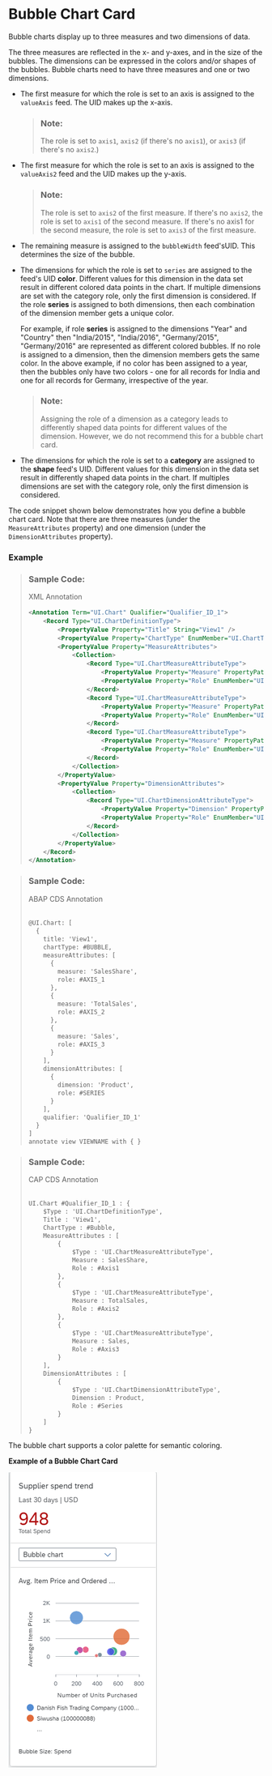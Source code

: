 <!-- loio84123071bc1a46dd9d9b544ecec6fdcf -->

# Bubble Chart Card

Bubble charts display up to three measures and two dimensions of data.



The three measures are reflected in the x- and y-axes, and in the size of the bubbles. The dimensions can be expressed in the colors and/or shapes of the bubbles. Bubble charts need to have three measures and one or two dimensions.

-   The first measure for which the role is set to an axis is assigned to the `valueAxis` feed. The UID makes up the x-axis.

    > ### Note:  
    > The role is set to `axis1`, `axis2` \(if there's no `axis1`\), or `axis3` \(if there's no `axis2`.\)

-   The first measure for which the role is set to an axis is assigned to the `valueAxis2` feed and the UID makes up the y-axis.

    > ### Note:  
    > The role is set to `axis2` of the first measure. If there's no `axis2`, the role is set to `axis1` of the second measure. If there's no axis1 for the second measure, the role is set to `axis3` of the first measure.

-   The remaining measure is assigned to the `bubbleWidth` feed'sUID. This determines the size of the bubble.
-   The dimensions for which the role is set to `series` are assigned to the feed's UID **color**. Different values for this dimension in the data set result in different colored data points in the chart. If multiple dimensions are set with the category role, only the first dimension is considered. If the role **series** is assigned to both dimensions, then each combination of the dimension member gets a unique color.

    For example, if role **series** is assigned to the dimensions "Year" and "Country" then "India/2015", "India/2016", "Germany/2015", "Germany/2016" are represented as different colored bubbles. If no role is assigned to a dimension, then the dimension members gets the same color. In the above example, if no color has been assigned to a year, then the bubbles only have two colors - one for all records for India and one for all records for Germany, irrespective of the year.

    > ### Note:  
    > Assigning the role of a dimension as a category leads to differently shaped data points for different values of the dimension. However, we do not recommend this for a bubble chart card.

-   The dimensions for which the role is set to a **category** are assigned to the **shape** feed's UID. Different values for this dimension in the data set result in differently shaped data points in the chart. If multiples dimensions are set with the category role, only the first dimension is considered.

The code snippet shown below demonstrates how you define a bubble chart card. Note that there are three measures \(under the `MeasureAttributes` property\) and one dimension \(under the `DimensionAttributes` property\).



### Example

> ### Sample Code:  
> XML Annotation
> 
> ```xml
> <Annotation Term="UI.Chart" Qualifier="Qualifier_ID_1">
>     <Record Type="UI.ChartDefinitionType">
>         <PropertyValue Property="Title" String="View1" />
>         <PropertyValue Property="ChartType" EnumMember="UI.ChartType/Bubble"/>
>         <PropertyValue Property="MeasureAttributes">
>             <Collection>
>                 <Record Type="UI.ChartMeasureAttributeType">
>                     <PropertyValue Property="Measure" PropertyPath="SalesShare" />
>                     <PropertyValue Property="Role" EnumMember="UI.ChartMeasureRoleType/Axis1" />
>                 </Record>
>                 <Record Type="UI.ChartMeasureAttributeType">
>                     <PropertyValue Property="Measure" PropertyPath="TotalSales" />
>                     <PropertyValue Property="Role" EnumMember="UI.ChartMeasureRoleType/Axis2" />
>                 </Record>
>                 <Record Type="UI.ChartMeasureAttributeType">
>                     <PropertyValue Property="Measure" PropertyPath="Sales" />
>                     <PropertyValue Property="Role" EnumMember="UI.ChartMeasureRoleType/Axis3" />
>                 </Record>
>             </Collection>
>         </PropertyValue>
>         <PropertyValue Property="DimensionAttributes">
>             <Collection>
>                 <Record Type="UI.ChartDimensionAttributeType">
>                     <PropertyValue Property="Dimension" PropertyPath="Product" />
>                     <PropertyValue Property="Role" EnumMember="UI.ChartDimensionRoleType/Series" />
>                 </Record>
>             </Collection>
>         </PropertyValue>
>     </Record>
> </Annotation>
> 
> ```

> ### Sample Code:  
> ABAP CDS Annotation
> 
> ```
> 
> @UI.Chart: [
>   {
>     title: 'View1',
>     chartType: #BUBBLE,
>     measureAttributes: [
>       {
>         measure: 'SalesShare',
>         role: #AXIS_1
>       },
>       {
>         measure: 'TotalSales',
>         role: #AXIS_2
>       },
>       {
>         measure: 'Sales',
>         role: #AXIS_3
>       }
>     ],
>     dimensionAttributes: [
>       {
>         dimension: 'Product',
>         role: #SERIES
>       }
>     ],
>     qualifier: 'Qualifier_ID_1'
>   }
> ]
> annotate view VIEWNAME with { }
> 
> ```

> ### Sample Code:  
> CAP CDS Annotation
> 
> ```
> 
> UI.Chart #Qualifier_ID_1 : {
>     $Type : 'UI.ChartDefinitionType',
>     Title : 'View1',
>     ChartType : #Bubble,
>     MeasureAttributes : [
>         {
>             $Type : 'UI.ChartMeasureAttributeType',
>             Measure : SalesShare,
>             Role : #Axis1
>         },
>         {
>             $Type : 'UI.ChartMeasureAttributeType',
>             Measure : TotalSales,
>             Role : #Axis2
>         },
>         {
>             $Type : 'UI.ChartMeasureAttributeType',
>             Measure : Sales,
>             Role : #Axis3
>         }
>     ],
>     DimensionAttributes : [
>         {
>             $Type : 'UI.ChartDimensionAttributeType',
>             Dimension : Product,
>             Role : #Series
>         }
>     ]
> }
> 
> ```

The bubble chart supports a color palette for semantic coloring.

  
  
**Example of a Bubble Chart Card**

![](images/Bubble_Chart_e131bed.png "Example of a Bubble Chart Card")

